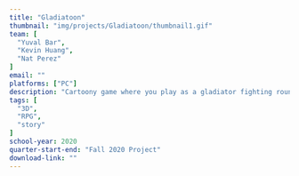 ```yaml
---
title: "Gladiatoon"
thumbnail: "img/projects/Gladiatoon/thumbnail1.gif"
team: [
  "Yuval Bar",
  "Kevin Huang",
  "Nat Perez"
]
email: ""
platforms: ["PC"]
description: "Cartoony game where you play as a gladiator fighting round after round of increasingly more challenging enemies, with stronger and more wacky weapons becoming available the longer you survive. Since this was a short-term project, the focus was on creating a working combat system with combos and the ability to equip different weapons and shields."
tags: [
  "3D",
  "RPG",
  "story"
]
school-year: 2020
quarter-start-end: "Fall 2020 Project"
download-link: ""
---
```

